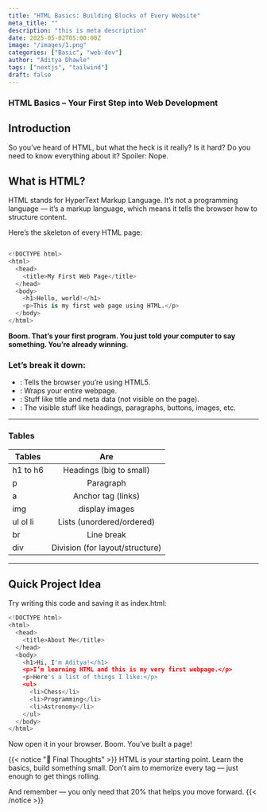 ```yaml
---
title: "HTML Basics: Building Blocks of Every Website"
meta_title: ""
description: "this is meta description"
date: 2025-05-02T05:00:00Z
image: "/images/1.png"
categories: ["Basic", "web-dev"]
author: "Aditya Dhawle"
tags: ["nextjs", "tailwind"]
draft: false
---
```




### HTML Basics – Your First Step into Web Development

 ## Introduction
So you’ve heard of HTML, but what the heck is it really? Is it hard? Do you need to know everything about it?
Spoiler: Nope.

 ## What is HTML?
HTML stands for HyperText Markup Language.
It’s not a programming language — it’s a markup language, which means it tells the browser how to structure content.

Here’s the skeleton of every HTML page:
```python

<!DOCTYPE html>
<html>
  <head>
    <title>My First Web Page</title>
  </head>
  <body>
    <h1>Hello, world!</h1>
    <p>This is my first web page using HTML.</p>
  </body>
</html>


```
**Boom. That’s your first program. You just told your computer to say something. You’re already winning.**


### Let’s break it down:
- <!DOCTYPE html>: Tells the browser you’re using HTML5.
- <html>: Wraps your entire webpage.
- <head>: Stuff like title and meta data (not visible on the page).
- <body>: The visible stuff like headings, paragraphs, buttons, images, etc.


<hr>

### Tables

| Tables        |      Are      |
| ------------- | :-----------: |
| h1 to h6   | 	Headings (big to small) |
| p         |  	Paragraph   |
| a         |  Anchor tag (links)   |
| img  | display images	 |
| ul ol li      |  Lists (unordered/ordered)  |
| br         |  Line break   |
|div   | 	Division (for layout/structure)|


<hr>

## Quick Project Idea
Try writing this code and saving it as index.html:

```python
<!DOCTYPE html>
<html>
  <head>
    <title>About Me</title>
  </head>
  <body>
    <h1>Hi, I'm Aditya!</h1>
    <p>I’m learning HTML and this is my very first webpage.</p>
    <p>Here's a list of things I like:</p>
    <ul>
      <li>Chess</li>
      <li>Programming</li>
      <li>Astronomy</li>
    </ul>
  </body>
</html>


```
<p>Now open it in your browser. Boom. You’ve built a page!</p>

{{< notice "🎯 Final Thoughts" >}}
HTML is your starting point. Learn the basics, build something small. Don’t aim to memorize every tag — just enough to get things rolling.

And remember — you only need that 20% that helps you move forward.
{{< /notice >}}
